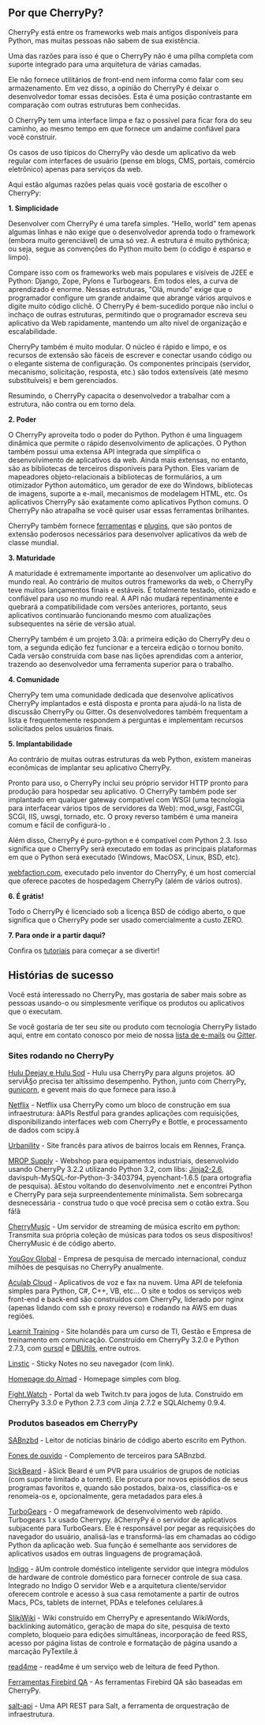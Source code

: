 ## Por que CherryPy?

CherryPy está entre os frameworks web mais antigos disponíveis para Python, mas muitas pessoas não sabem de sua existência.

Uma das razões para isso é que o CherryPy não é uma pilha completa com suporte integrado para uma arquitetura de várias camadas.

Ele não fornece utilitários de front-end nem informa como falar com seu armazenamento. Em vez disso, a opinião do CherryPy é deixar o desenvolvedor tomar essas decisões. Esta é uma posição contrastante em comparação com outras estruturas bem conhecidas.

O CherryPy tem uma interface limpa e faz o possível para ficar fora do seu caminho, ao mesmo tempo em que fornece um andaime confiável para você construir.

Os casos de uso típicos do CherryPy vão desde um aplicativo da web regular com interfaces de usuário
(pense em blogs, CMS, portais, comércio eletrônico) apenas para serviços da web.

Aqui estão algumas razões pelas quais você gostaria de escolher o CherryPy:

**1. Simplicidade**

Desenvolver com CherryPy é uma tarefa simples. “Hello, world” tem apenas algumas linhas e não exige que o desenvolvedor aprenda todo o framework (embora muito gerenciável) de uma só vez. A estrutura é muito pythônica; ou seja, segue as convenções do Python muito bem (o código é esparso e limpo).

Compare isso com os frameworks web mais populares e visíveis de J2EE e Python: Django, Zope, Pylons e Turbogears. Em todos eles, a curva de aprendizado é enorme. Nessas estruturas, "Olá, mundo" exige que o programador configure um grande andaime que abrange vários arquivos e digite muito código clichê. O CherryPy é bem-sucedido porque não inclui o inchaço de outras estruturas, permitindo que o programador escreva seu aplicativo da Web rapidamente, mantendo um alto nível de organização e escalabilidade.

CherryPy também é muito modular. O núcleo é rápido e limpo, e os recursos de extensão são fáceis de escrever e conectar usando código ou o elegante sistema de configuração. Os componentes principais (servidor, mecanismo, solicitação, resposta, etc.) são todos extensíveis (até mesmo substituíveis) e bem gerenciados.

Resumindo, o CherryPy capacita o desenvolvedor a trabalhar com a estrutura, não contra ou em torno dela.

**2. Poder**

O CherryPy aproveita todo o poder do Python. Python é uma linguagem dinâmica que permite o rápido desenvolvimento de aplicações. O Python também possui uma extensa API integrada que simplifica o desenvolvimento de aplicativos da web. Ainda mais extensas, no entanto, são as bibliotecas de terceiros disponíveis para Python. Eles variam de mapeadores objeto-relacionais a bibliotecas de formulários, a um otimizador Python automático, um gerador de exe do Windows, bibliotecas de imagens, suporte a e-mail, mecanismos de modelagem HTML, etc. Os aplicativos CherryPy são exatamente como aplicativos Python comuns. O CherryPy não atrapalha se você quiser usar essas ferramentas brilhantes.

CherryPy também fornece [ferramentas](https://docs.cherrypy.dev/extend.html#tools) e [plugins](https://docs.cherrypy.dev/extend.html#busplugins), que são pontos de extensão poderosos necessários para desenvolver aplicativos da web de classe mundial.

**3. Maturidade**

A maturidade é extremamente importante ao desenvolver um aplicativo do mundo real. Ao contrário de muitos outros frameworks da web, o CherryPy teve muitos lançamentos finais e estáveis. É totalmente testado, otimizado e confiável para uso no mundo real. A API não mudará repentinamente e quebrará a compatibilidade com versões anteriores, portanto, seus aplicativos continuarão funcionando mesmo com atualizações subsequentes na série de versão atual.

CherryPy também é um projeto 3.0â: a primeira edição do CherryPy deu o tom, a segunda edição fez funcionar e a terceira edição o tornou bonito. Cada versão construída com base nas lições aprendidas com a anterior, trazendo ao desenvolvedor uma ferramenta superior para o trabalho.

**4. Comunidade**

CherryPy tem uma comunidade dedicada que desenvolve aplicativos CherryPy implantados e está disposta e pronta para ajudá-lo na lista de discussão CherryPy ou Gitter. Os desenvolvedores também frequentam a lista e frequentemente respondem a perguntas e implementam recursos solicitados pelos usuários finais.

**5. Implantabilidade**

Ao contrário de muitas outras estruturas da web Python, existem maneiras econômicas de implantar seu aplicativo CherryPy.

Pronto para uso, o CherryPy inclui seu próprio servidor HTTP pronto para produção para hospedar seu aplicativo. O CherryPy também pode ser implantado em qualquer gateway compatível com WSGI (uma tecnologia para interfacear vários tipos de servidores da Web): mod_wsgi, FastCGI, SCGI, IIS, uwsgi, tornado, etc. O proxy reverso também é uma maneira comum e fácil de configurá-lo .

Além disso, CherryPy é puro-python e é compatível com Python 2.3. Isso significa que o CherryPy será executado em todas as principais plataformas em que o Python será executado (Windows, MacOSX, Linux, BSD, etc).

[webfaction.com](https://www.webfaction.com), executado pelo inventor do CherryPy, é um host comercial que oferece pacotes de hospedagem CherryPy (além de vários outros).

**6. É grátis!**

Todo o CherryPy é licenciado sob a licença BSD de código aberto, o que significa que o CherryPy pode ser usado comercialmente a custo ZERO.

**7. Para onde ir a partir daqui?**

Confira os [tutoriais](https://docs.cherrypy.dev/tutorials.html#tutorials) para começar a se divertir!

## Histórias de sucesso

Você está interessado no CherryPy, mas gostaria de saber mais sobre as pessoas
usando-o ou simplesmente verifique os produtos ou aplicativos que o executam.

Se você gostaria de ter seu site ou produto com tecnologia CherryPy listado aqui,
entre em contato conosco por meio de nossa [lista de e-mails](http://groups.google.com/group/cherrypy-users)
ou [Gitter](https://gitter.im/cherrypy/cherrypy).

### Sites rodando no CherryPy

[Hulu Deejay e Hulu Sod](http://tech.hulu.com/blog/2013/03/13/python-and-hulu) - Hulu usa
CherryPy para alguns projetos.
âO serviÃ§o precisa ter altíssimo desempenho.
Python, junto com CherryPy,
[gunicorn](http://gunicorn.org), e gevent mais do que fornece para isso.â

[Netflix](http://techblog.netflix.com/2013/03/python-at-netflix.html) - Netflix usa CherryPy como um bloco de construção em sua infraestrutura: âAPIs Restful para
grandes aplicações com requisições, disponibilizando interfaces web com CherryPy e Bottle,
e processamento de dados com scipy.â

[Urbanility](http://urbanility.com) - Site francês para ativos de bairros locais em Rennes, França.

[MROP Supply](https://www.mropsupply.com) - Webshop para equipamentos industriais,
desenvolvido usando CherryPy 3.2.2 utilizando Python 3.2,
com libs: [Jinja2-2.6](http://jinja.pocoo.org/docs), davispuh-MySQL-for-Python-3-3403794,
pyenchant-1.6.5 (para ortografia de pesquisa).
âEstou voltando do desenvolvimento .net e encontrei Python e CherryPy para
seja surpreendentemente minimalista. Sem sobrecarga desnecessária - construa tudo o que você
precisa sem o cotão extra. Sou fã!â

[CherryMusic](http://www.fomori.org/cherrymusic) - Um servidor de streaming de música escrito em python:
Transmita sua própria coleção de músicas para todos os seus dispositivos! CherryMusic é de código aberto.

[YouGov Global](http://www.yougov.com) - Empresa de pesquisa de mercado internacional, conduz
milhões de pesquisas no CherryPy anualmente.

[Aculab Cloud](http://cloud.aculab.com) - Aplicativos de voz e fax na nuvem.
Uma API de telefonia simples para Python, C#, C++, VB, etc…
O site e todos os serviços web front-end e back-end são construídos com CherryPy,
liderado por nginx (apenas lidando com ssh e proxy reverso) e rodando na AWS em duas regiões.

[Learnit Training](http://www.learnit.nl) - Site holandês para um curso de TI, Gestão e
Empresa de treinamento em comunicação. Construído em CherryPy 3.2.0 e Python 2.7.3, com
[oursql](http://pythonhosted.org/oursql) e
[DBUtils](http://www.webwareforpython.org/DBUtils), entre outros.

[Linstic](http://linstic.com) - Sticky Notes no seu navegador (com link).

[Homepage do Almad](http://www.almad.net) - Homepage simples com blog.

[Fight.Watch](http://fight.watch) - Portal da web Twitch.tv para jogos de luta.
Construído em CherryPy 3.3.0 e Python 2.7.3 com Jinja 2.7.2 e SQLAlchemy 0.9.4.

### Produtos baseados em CherryPy

[SABnzbd](http://sabnzbd.org) - Leitor de notícias binário de código aberto escrito em Python.

[Fones de ouvido](https://github.com/rembo10/headphones) - Complemento de terceiros para SABnzbd.

[SickBeard](http://sickbeard.com) - âSick Beard é um PVR para usuários de grupos de notícias (com suporte limitado a torrent). Ele procura por novos episódios de seus programas favoritos e, quando são postados, baixa-os, classifica-os e renomeia-os e, opcionalmente, gera metadados para eles.â

[TurboGears](http://www.turbogears.org) - O megaframework de desenvolvimento web rápido. Turbogears 1.x usado Cherrypy. âCherryPy é o servidor de aplicativos subjacente para TurboGears. Ele é responsável por pegar as requisições do navegador do usuário, analisá-las e transformá-las em chamadas ao código Python da aplicação web. Sua função é semelhante aos servidores de aplicativos usados em outras linguagens de programaçãoâ.

[Indigo](http://www.perceptiveautomation.com/indigo/index.html) - âUm controle doméstico inteligente
servidor que integra módulos de hardware de controle doméstico para fornecer controle de sua casa. Integrado no Indigo
O servidor Web e a arquitetura cliente/servidor oferecem controle e acesso à sua casa remotamente a partir de
outros Macs, PCs, tablets de internet, PDAs e telefones celulares.â

[SlikiWiki](http://www.sf.net/projects/slikiwiki) - Wiki construído em CherryPy e apresentando WikiWords, backlinking automático, geração de mapa do site, pesquisa de texto completo, bloqueio para edições simultâneas, incorporação de feed RSS, acesso por página listas de controle e formatação de página usando a marcação PyTextile.â

[read4me](http://sourceforge.net/projects/read4me) - read4me é um serviço web de leitura de feed Python.

[Ferramentas Firebird QA](http://www.firebirdsql.org/en/quality-assurance) - As ferramentas Firebird QA são baseadas em CherryPy.

[salt-api](https://github.com/saltstack/salt-api) - Uma API REST para Salt, a ferramenta de orquestração de infraestrutura.
